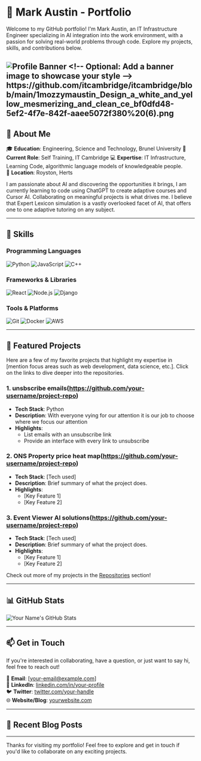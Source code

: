 # 💼 Mark Austin - Portfolio

Welcome to my GitHub portfolio! I'm Mark Austin, an IT Infrastructure Engineer specializing in AI integration into the work environment, with a passion for solving real-world problems through code. Explore my projects, skills, and contributions below.

![Profile Banner]([https://your-banner-link-here.com](https://github.com/itcambridge/itcambridge/blob/main/1mozzymaustin_Design_a_white_and_yellow_mesmerizing_and_clean_ce_bf0dfd48-5ef2-4f7e-842f-aaee5072f380%20(6).png)) <!-- Optional: Add a banner image to showcase your style -->
https://github.com/itcambridge/itcambridge/blob/main/1mozzymaustin_Design_a_white_and_yellow_mesmerizing_and_clean_ce_bf0dfd48-5ef2-4f7e-842f-aaee5072f380%20(6).png
---

## 🚀 About Me

🎓 **Education**: Engineering, Science and Technology, Brunel University 
💼 **Current Role**: Self Training, IT Cambridge 
💻 **Expertise**: IT Infrastructure, Learning Code, algorithmic language models of knowledgeable people.  
📍 **Location**: Royston, Herts 

I am passionate about AI and discovering the opportunities it brings, I am currently learning to code using ChatGPT to create adaptive courses and Cursor AI. Collaborating on meaningful projects is what drives me.
I believe that Expert Lexicon simulation is a vastly overlooked facet of AI, that offers one to one adaptive tutoring on any subject.

---

## 🔧 Skills

### Programming Languages
![Python](https://img.shields.io/badge/-Python-3776AB?style=flat-square&logo=python&logoColor=white)
![JavaScript](https://img.shields.io/badge/-JavaScript-F7DF1E?style=flat-square&logo=javascript&logoColor=black)
![C++](https://img.shields.io/badge/-C++-00599C?style=flat-square&logo=c%2B%2B&logoColor=white)

### Frameworks & Libraries
![React](https://img.shields.io/badge/-React-61DAFB?style=flat-square&logo=react&logoColor=black)
![Node.js](https://img.shields.io/badge/-Node.js-339933?style=flat-square&logo=node.js&logoColor=white)
![Django](https://img.shields.io/badge/-Django-092E20?style=flat-square&logo=django&logoColor=white)

### Tools & Platforms
![Git](https://img.shields.io/badge/-Git-F05032?style=flat-square&logo=git&logoColor=white)
![Docker](https://img.shields.io/badge/-Docker-2496ED?style=flat-square&logo=docker&logoColor=white)
![AWS](https://img.shields.io/badge/-AWS-FF9900?style=flat-square&logo=amazon-aws&logoColor=white)

---

## 📂 Featured Projects

Here are a few of my favorite projects that highlight my expertise in [mention focus areas such as web development, data science, etc.]. Click on the links to dive deeper into the repositories.

### 1. **unsbscribe emails(https://github.com/your-username/project-repo)**
   - **Tech Stack**: Python
   - **Description**: With everyone vying for our attention it is our job to choose where we focus our attention
   - **Highlights**:
     - List emails with an unsubscribe link
     - Provide an interface with every link to unsubscribe

### 2. **ONS Property price heat map(https://github.com/your-username/project-repo)**
   - **Tech Stack**: [Tech used]
   - **Description**: Brief summary of what the project does.
   - **Highlights**:
     - [Key Feature 1]
     - [Key Feature 2]

### 3. **Event Viewer AI solutions(https://github.com/your-username/project-repo)**
   - **Tech Stack**: [Tech used]
   - **Description**: Brief summary of what the project does.
   - **Highlights**:
     - [Key Feature 1]
     - [Key Feature 2]

Check out more of my projects in the [Repositories](https://github.com/your-username?tab=repositories) section!

---

## 📊 GitHub Stats

![Your Name's GitHub Stats](https://github-readme-stats.vercel.app/api?username=your-username&show_icons=true&theme=radical)

---

## 📫 Get in Touch

If you're interested in collaborating, have a question, or just want to say hi, feel free to reach out!

📧 **Email**: [your-email@example.com]  
💼 **LinkedIn**: [linkedin.com/in/your-profile](https://www.linkedin.com/in/your-profile)  
🐦 **Twitter**: [twitter.com/your-handle](https://www.twitter.com/your-handle)  
🌐 **Website/Blog**: [yourwebsite.com](https://yourwebsite.com)

---

## 📝 Recent Blog Posts

<!-- If you have a blog, integrate latest posts here using GitHub Actions -->
<!-- Example:
- [How to build REST APIs with Node.js](https://yourwebsite.com/how-to-build-rest-apis)
- [5 tips for writing clean code](https://yourwebsite.com/clean-code-tips)
-->

---

Thanks for visiting my portfolio! Feel free to explore and get in touch if you'd like to collaborate on any exciting projects.

